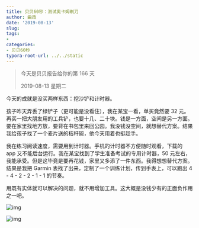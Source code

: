 ```yaml
---
title: 贝贝60秒：测试奥卡姆剃刀
author: 曲政
date: '2019-08-13'
slug: 
tags:
- 
categories:
- 贝贝60秒
typora-root-url: ../../static
---
```


>   今天是贝贝报告给你的第 166 天
>
>   2019-08-13 星期二

今天的成就是没买两样东西：挖沙铲和计时器。

孩子昨天弄丢了绿铲子（更可能是没看住），我在某宝一看，单买竟然要 32 元。再买一把大朋友用的工兵铲，也要十几、二十块。钱是一方面，空间是另一方面。要在家里找地方放，要背在书包里来回公园。我没钱没空间，就想替代方案。结果我给孩子找了一个麦片送的秸秆碗，他今天用着也挺趁手。

我在练习阅读速度，需要用到计时器。手机的计时器不方便随时观看，下载的 app 又不能后台运行。我在某宝找到了学生准备考试的专用计时器，50 元左右，我能承受。但是这毕竟是要再花钱，家里又多添了一件东西。我得想想替代方案。结果是我把 Garmin 表找了出来，定制了一个训练计划，传到手表上，可以跑出 4 - 4 - 2 - 2 - 1 - 1 的节奏。

用既有实体就可以解决的问题，就不用增加工具。这大概是没钱少有的正面负作用之一吧。

![img](/images/2019-08-13-%E8%B4%9D%E8%B4%9D60%E7%A7%92%EF%BC%9A%E6%B5%8B%E8%AF%95%E5%A5%A5%E5%8D%A1%E5%A7%86%E5%89%83%E5%88%80/640-20200416100551516.jpeg)

![img](/images/2019-08-13-%E8%B4%9D%E8%B4%9D60%E7%A7%92%EF%BC%9A%E6%B5%8B%E8%AF%95%E5%A5%A5%E5%8D%A1%E5%A7%86%E5%89%83%E5%88%80/640-20200416100551530.jpeg)